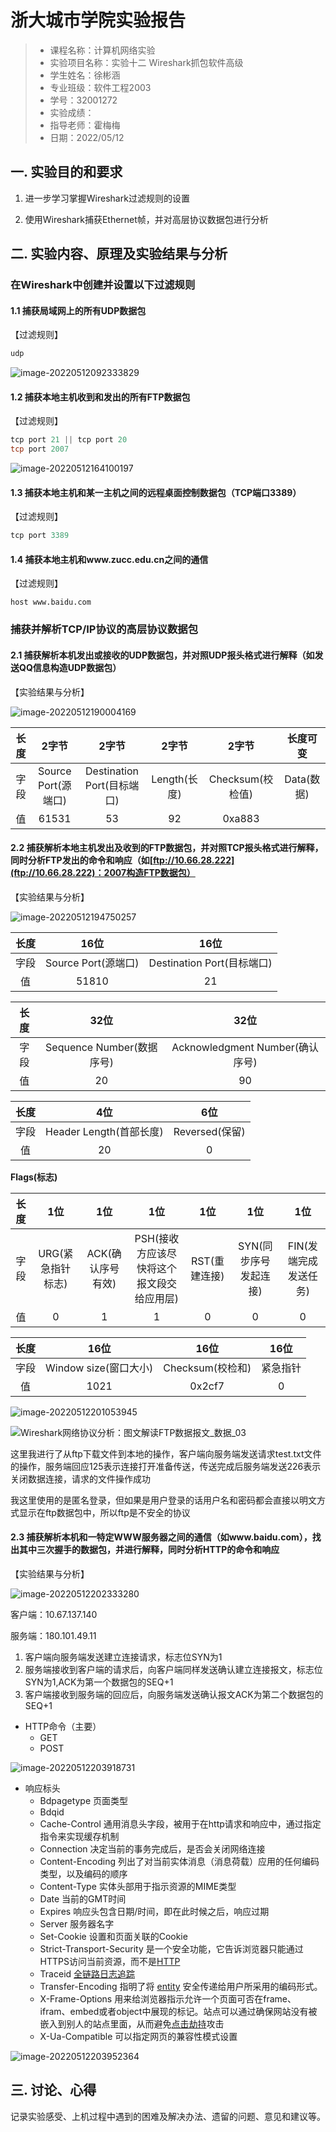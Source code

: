 

# 浙大城市学院实验报告

> - 课程名称：计算机网络实验       
> - 实验项目名称：实验十二 Wireshark抓包软件高级
> - 学生姓名：徐彬涵
> - 专业班级：软件工程2003
> - 学号：32001272 
> - 实验成绩：
> - 指导老师：霍梅梅
> - 日期：2022/05/12  

## 一. 实验目的和要求

1. 进一步学习掌握Wireshark过滤规则的设置

2. 使用Wireshark捕获Ethernet帧，并对高层协议数据包进行分析

## 二. 实验内容、原理及实验结果与分析

### **在Wireshark中创建并设置以下过滤规则**

#### 1.1 捕获局域网上的所有UDP数据包

【过滤规则】

```powershell
udp
```

![image-20220512092333829](https://bex-image.oss-cn-hangzhou.aliyuncs.com/img/image-20220512092333829.png)

#### 1.2 捕获本地主机收到和发出的所有FTP数据包

【过滤规则】

```powershell
tcp port 21 || tcp port 20
tcp port 2007
```

![image-20220512164100197](https://bex-image.oss-cn-hangzhou.aliyuncs.com/img/image-20220512164100197.png)

#### 1.3 捕获本地主机和某一主机之间的远程桌面控制数据包（TCP端口3389）

【过滤规则】

```powershell
tcp port 3389
```

#### 1.4 捕获本地主机和www.zucc.edu.cn之间的通信

【过滤规则】

```
host www.baidu.com
```

### **捕获并解析TCP/IP协议的高层协议数据包**

#### 2.1 捕获解析本机发出或接收的UDP数据包，并对照UDP报头格式进行解释（如发送QQ信息构造UDP数据包）

【实验结果与分析】

![image-20220512190004169](https://bex-image.oss-cn-hangzhou.aliyuncs.com/img/image-20220512190004169.png)

| 长度 |        2字节        |           2字节            |    2字节     |      2字节       |  长度可变  |
| :--: | :-----------------: | :------------------------: | :----------: | :--------------: | :--------: |
| 字段 | Source Port(源端口) | Destination Port(目标端口) | Length(长度) | Checksum(校检值) | Data(数据) |
|  值  |        61531        |             53             |      92      |      0xa883      |            |

#### 2.2 捕获解析本地主机发出及收到的FTP数据包，并对照TCP报头格式进行解释，同时分析FTP发出的命令和响应（如[ftp://10.66.28.222](ftp://10.66.28.222)：2007构造FTP数据包）

【实验结果与分析】

![image-20220512194750257](https://bex-image.oss-cn-hangzhou.aliyuncs.com/img/image-20220512194750257.png)

| 长度 |        16位         |            16位            |
| :--: | :-----------------: | :------------------------: |
| 字段 | Source Port(源端口) | Destination Port(目标端口) |
|  值  |        51810        |             21             |

| 长度 |           32位            |              32位               |
| :--: | :-----------------------: | :-----------------------------: |
| 字段 | Sequence Number(数据序号) | Acknowledgment Number(确认序号) |
|  值  |            20             |               90                |

| 长度 |           4位           |      6位       |
| :--: | :---------------------: | :------------: |
| 字段 | Header Length(首部长度) | Reversed(保留) |
|  值  |           20            |       0        |

**Flags(标志)**

| 长度 |        1位        |        1位        |                    1位                    |      1位      |          1位          |          1位          |
| :--: | :---------------: | :---------------: | :---------------------------------------: | :-----------: | :-------------------: | :-------------------: |
| 字段 | URG(紧急指针标志) | ACK(确认序号有效) | PSH(接收方应该尽快将这个报文段交给应用层) | RST(重建连接) | SYN(同步序号发起连接) | FIN(发端完成发送任务) |
|  值  |         0         |         1         |                     1                     |       0       |           0           |           0           |

| 长度 |         16位          |       16位       |   16位   |
| :--: | :-------------------: | :--------------: | :------: |
| 字段 | Window size(窗口大小) | Checksum(校检和) | 紧急指针 |
|  值  |         1021          |      0x2cf7      |    0     |

![image-20220512201053945](https://bex-image.oss-cn-hangzhou.aliyuncs.com/img/image-20220512201053945.png)

![Wireshark网络协议分析：图文解读FTP数据报文_数据_03](https://s6.51cto.com/images/blog/202112/30105425_61cd1f61d295610205.jpg?x-oss-process=image/watermark,size_16,text_QDUxQ1RP5Y2a5a6i,color_FFFFFF,t_100,g_se,x_10,y_10,shadow_90,type_ZmFuZ3poZW5naGVpdGk=)

这里我进行了从ftp下载文件到本地的操作，客户端向服务端发送请求test.txt文件的操作，服务端回应125表示连接打开准备传送，传送完成后服务端发送226表示关闭数据连接，请求的文件操作成功

我这里使用的是匿名登录，但如果是用户登录的话用户名和密码都会直接以明文方式显示在ftp数据包中，所以ftp是不安全的协议

#### 2.3 捕获解析本机和一特定WWW服务器之间的通信（如www.baidu.com），找出其中三次握手的数据包，并进行解释，同时分析HTTP的命令和响应

【实验结果与分析】

![image-20220512202333280](https://bex-image.oss-cn-hangzhou.aliyuncs.com/img/image-20220512202333280.png)

客户端：10.67.137.140

服务端：180.101.49.11

1. 客户端向服务端发送建立连接请求，标志位SYN为1
2. 服务端接收到客户端的请求后，向客户端同样发送确认建立连接报文，标志位SYN为1,ACK为第一个数据包的SEQ+1
3. 客户端接收到服务端的回应后，向服务端发送确认报文ACK为第二个数据包的SEQ+1

- HTTP命令（主要）
  - GET
  - POST

![image-20220512203918731](https://bex-image.oss-cn-hangzhou.aliyuncs.com/img/image-20220512203918731.png)

- 响应标头
  - Bdpagetype 页面类型
  - Bdqid 
  - Cache-Control 通用消息头字段，被用于在http请求和响应中，通过指定指令来实现缓存机制
  - Connection 决定当前的事务完成后，是否会关闭网络连接
  - Content-Encoding 列出了对当前实体消息（消息荷载）应用的任何编码类型，以及编码的顺序
  - Content-Type 实体头部用于指示资源的MIME类型
  - Date 当前的GMT时间
  - Expires 响应头包含日期/时间，即在此时候之后，响应过期
  - Server 服务器名字
  - Set-Cookie 设置和页面关联的Cookie
  - Strict-Transport-Security 是一个安全功能，它告诉浏览器只能通过HTTPS访问当前资源，而不是[HTTP](https://developer.mozilla.org/en-US/HTTP)
  - Traceid [全链路日志追踪](https://blog.csdn.net/promisessh/article/details/110532387)
  - Transfer-Encoding 指明了将 [entity](https://developer.mozilla.org/zh-CN/docs/Glossary/Entity_header) 安全传递给用户所采用的编码形式。
  - X-Frame-Options 用来给浏览器指示允许一个页面可否在frame、ifram、embed或者object中展现的标记。站点可以通过确保网站没有被嵌入到别人的站点里面，从而避免[点击劫持](https://developer.mozilla.org/en-US/docs/Web/Security/Types_of_attacks#click-jacking)攻击
  - X-Ua-Compatible 可以指定网页的兼容性模式设置

![image-20220512203952364](https://bex-image.oss-cn-hangzhou.aliyuncs.com/img/image-20220512203952364.png)

## 三. 讨论、心得

记录实验感受、上机过程中遇到的困难及解决办法、遗留的问题、意见和建议等。
